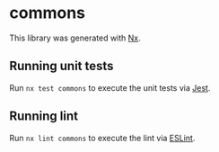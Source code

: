 # commons

This library was generated with [Nx](https://nx.dev).


## Running unit tests

Run `nx test commons` to execute the unit tests via [Jest](https://jestjs.io).


## Running lint

Run `nx lint commons` to execute the lint via [ESLint](https://eslint.org/).

